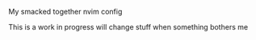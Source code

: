 My smacked together nvim config

This is a work in progress will change stuff when something bothers me
